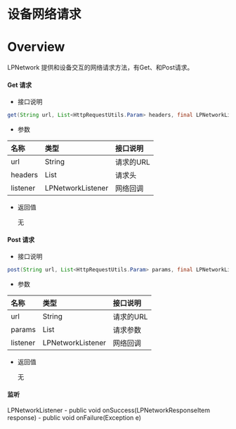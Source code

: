 # 设备网络请求

# Overview 

LPNetwork 提供和设备交互的网络请求方法，有Get、和Post请求。


#### Get 请求

- 接口说明
``` Java
get(String url, List<HttpRequestUtils.Param> headers, final LPNetworkListener listener)
```

- 参数

| 名称       | 类型                      | 接口说明                                          |
| :-------- | :------------------------ | :----------------------------------------------  |
| url       | String                    | 请求的URL                                         |
| headers       | List                    | 请求头                                         |
| listener      | LPNetworkListener            | 网络回调                    |

- 返回值

    无


#### Post 请求

- 接口说明
``` Java
post(String url, List<HttpRequestUtils.Param> params, final LPNetworkListener listener)
```

- 参数

| 名称       | 类型                      | 接口说明                                          |
| :-------- | :------------------------ | :----------------------------------------------  |
| url       | String                    | 请求的URL                                         |
| params       | List                    | 请求参数                                         |
| listener      | LPNetworkListener            | 网络回调                    |

- 返回值

    无

#### 监听
LPNetworkListener 
    - public void onSuccess(LPNetworkResponseItem response)
    - public void onFailure(Exception e)